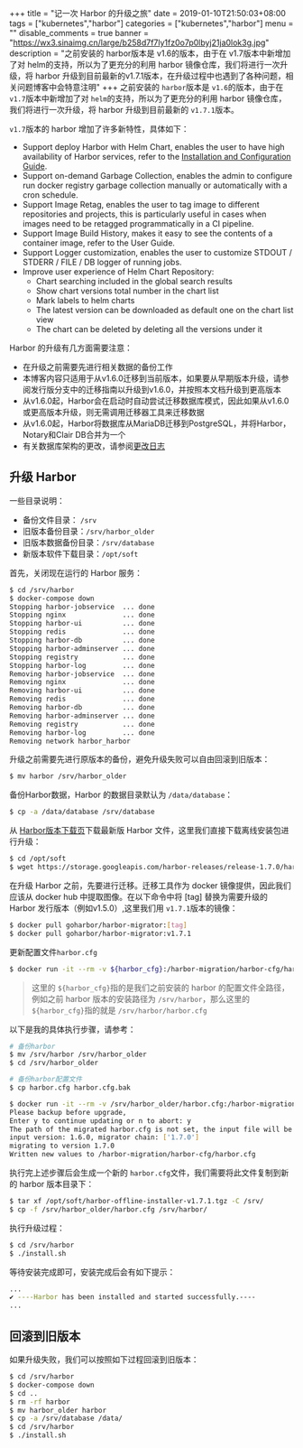 +++
title = "记一次 Harbor 的升级之旅"
date = 2019-01-10T21:50:03+08:00
tags = ["kubernetes","harbor"]
categories = ["kubernetes","harbor"]
menu = ""
disable_comments = true
banner = "https://wx3.sinaimg.cn/large/b258d7f7ly1fz0o7p0lbyj21ja0lok3g.jpg"
description = "之前安装的 harbor版本是 v1.6的版本，由于在 v1.7版本中新增加了对 helm的支持，所以为了更充分的利用 harbor 镜像仓库，我们将进行一次升级，将 harbor 升级到目前最新的v1.7.1版本，在升级过程中也遇到了各种问题，相关问题博客中会特意注明"
+++
之前安装的 `harbor`版本是 `v1.6`的版本，由于在 `v1.7`版本中新增加了对 `helm`的支持，所以为了更充分的利用 harbor 镜像仓库，我们将进行一次升级，将 harbor 升级到目前最新的 `v1.7.1`版本。

`v1.7`版本的 harbor 增加了许多新特性，具体如下：

- Support deploy Harbor with Helm Chart, enables the user to have high availability of Harbor services, refer to the [Installation and Configuration Guide](https://github.com/goharbor/harbor/blob/release-1.7.0/docs/installation_guide.md).
- Support on-demand Garbage Collection, enables the admin to configure run docker registry garbage collection manually or automatically with a cron schedule.
- Support Image Retag, enables the user to tag image to different repositories and projects, this is particularly useful in cases when images need to be retagged programmatically in a CI pipeline.
- Support Image Build History, makes it easy to see the contents of a container image, refer to the User Guide.
- Support Logger customization, enables the user to customize STDOUT / STDERR / FILE / DB logger of running jobs.
- Improve user experience of Helm Chart Repository:
  - Chart searching included in the global search results
  - Show chart versions total number in the chart list
  - Mark labels to helm charts
  - The latest version can be downloaded as default one on the chart list view
  - The chart can be deleted by deleting all the versions under it

 Harbor 的升级有几方面需要注意：

- 在升级之前需要先进行相关数据的备份工作
- 本博客内容只适用于从v1.6.0迁移到当前版本，如果要从早期版本升级，请参阅发行版分支中的迁移指南以升级到v1.6.0，并按照本文档升级到更高版本
- 从v1.6.0起，Harbor会在启动时自动尝试迁移数据库模式，因此如果从v1.6.0或更高版本升级，则无需调用迁移器工具来迁移数据
- 从v1.6.0起，Harbor将数据库从MariaDB迁移到PostgreSQL，并将Harbor，Notary和Clair DB合并为一个
- 有关数据库架构的更改，请参阅[更改日志](https://github.com/goharbor/harbor/blob/master/tools/migration/db/changelog.md)

## 升级 Harbor

一些目录说明：

- 备份文件目录： `/srv`
- 旧版本备份目录：`/srv/harbor_older`
- 旧版本数据备份目录：`/srv/database`
- 新版本软件下载目录：`/opt/soft`

首先，关闭现在运行的 Harbor 服务：

```bash
$ cd /srv/harbor
$ docker-compose down
Stopping harbor-jobservice  ... done
Stopping nginx              ... done
Stopping harbor-ui          ... done
Stopping redis              ... done
Stopping harbor-db          ... done
Stopping harbor-adminserver ... done
Stopping registry           ... done
Stopping harbor-log         ... done
Removing harbor-jobservice  ... done
Removing nginx              ... done
Removing harbor-ui          ... done
Removing redis              ... done
Removing harbor-db          ... done
Removing harbor-adminserver ... done
Removing registry           ... done
Removing harbor-log         ... done
Removing network harbor_harbor
```

升级之前需要先进行原版本的备份，避免升级失败可以自由回滚到旧版本：

```bash
$ mv harbor /srv/harbor_older
```

备份Harbor数据，Harbor 的数据目录默认为 `/data/database`：

```bash
$ cp -a /data/database /srv/database
```

从 [Harbor版本下载页]([https://github.com/goharbor/harbor/releases](https://github.com/goharbor/harbor/releases))下载最新版 Harbor 文件，这里我们直接下载离线安装包进行升级：

```bash
$ cd /opt/soft
$ wget https://storage.googleapis.com/harbor-releases/release-1.7.0/harbor-offline-installer-v1.7.1.tgz
```

在升级 Harbor 之前，先要进行迁移。迁移工具作为 docker 镜像提供，因此我们应该从 docker hub 中提取图像。在以下命令中将 [tag] 替换为需要升级的 Harbor 发行版本（例如v1.5.0）,这里我们用 `v1.7.1`版本的镜像：

```bash
$ docker pull goharbor/harbor-migrator:[tag]
$ docker pull goharbor/harbor-migrator:v1.7.1
```

更新配置文件`harbor.cfg`

```bash
$ docker run -it --rm -v ${harbor_cfg}:/harbor-migration/harbor-cfg/harbor.cfg goharbor/harbor-migrator:v1.7.1 --cfg up
```

> 这里的 `${harbor_cfg}`指的是我们之前安装的 harbor 的配置文件全路径，例如之前 harbor 版本的安装路径为 `/srv/harbor`，那么这里的 `${harbor_cfg}`指的就是 `/srv/harbor/harbor.cfg`

以下是我的具体执行步骤，请参考：

```bash
# 备份harbor
$ mv /srv/harbor /srv/harbor_older
$ cd /srv/harbor_older

# 备份harbor配置文件
$ cp harbor.cfg harbor.cfg.bak

$ docker run -it --rm -v /srv/harbor_older/harbor.cfg:/harbor-migration/harbor-cfg/harbor.cfg goharbor/harbor-migrator:v1.7.1 --cfg up
Please backup before upgrade,
Enter y to continue updating or n to abort: y
The path of the migrated harbor.cfg is not set, the input file will be overwritten.
input version: 1.6.0, migrator chain: ['1.7.0']
migrating to version 1.7.0
Written new values to /harbor-migration/harbor-cfg/harbor.cfg
```

执行完上述步骤后会生成一个新的 `harbor.cfg`文件，我们需要将此文件复制到新的 harbor 版本目录下：

```bash
$ tar xf /opt/soft/harbor-offline-installer-v1.7.1.tgz -C /srv/
$ cp -f /srv/harbor_older/harbor.cfg /srv/harbor/
```

执行升级过程：

```bash
$ cd /srv/harbor
$ ./install.sh
```

等待安装完成即可，安装完成后会有如下提示：

```bash
...
✔ ----Harbor has been installed and started successfully.----
...
```

## 回滚到旧版本

如果升级失败，我们可以按照如下过程回滚到旧版本：

```bash
$ cd /srv/harbor
$ docker-compose down
$ cd ..
$ rm -rf harbor
$ mv harbor_older harbor
$ cp -a /srv/database /data/
$ cd /srv/harbor
$ ./install.sh
```
